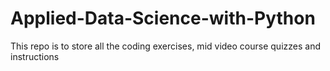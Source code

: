 # Applied-Data-Science-with-Python
This repo is to store all the coding exercises, mid video course quizzes and instructions
